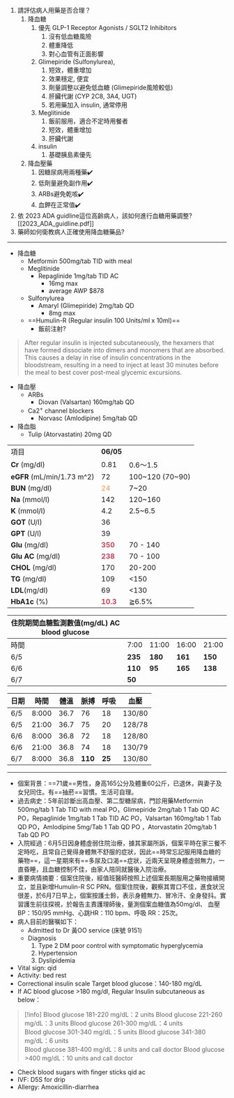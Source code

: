1. 請評估病人用藥是否合理？
	1. 降血糖
		1. 優先 GLP-1 Receptor Agonists / SGLT2 Inhibitors
			1. 沒有低血糖風險
			2. 體重降低
			3. 對心血管有正面影響
		2. Glimepiride (Sulfonylurea), 
			1. 短效，體重增加
			2. 效果穩定, 便宜
			3. 劑量調整以避免低血糖 (Glimepiride風險較低)
			4. 肝臟代謝 (CYP 2C8, 3A4, UGT)
			5. 若用藥加入 insulin, 通常停用
		3. Meglitinide
			1. 飯前服用，適合不定時用餐者
			2. 短效，體重增加
			3. 肝臟代謝
		4. insulin
			1. 基礎胰島素優先
	2. 降血壓藥
		1. 因糖尿病用兩種藥✔️
		2. 低劑量避免副作用✔️
		3. ARBs避免乾咳✔️
		4. 血鉀在正常值✔️
2. 依 2023 ADA guidline這位高齡病人，該如何進行血糖用藥調整?
[[2023_ADA_guidline.pdf]]
1. 藥師如何衛教病人正確使用降血糖藥品?
---

- 降血糖
	- Metformin 500mg/tab TID with meal
	- Meglitinide
		- Repaglinide 1mg/tab TID AC 
			- 16mg max
			- average AWP $878
	- Sulfonylurea
		- Amaryl  (Glimepiride) 2mg/tab QD 
			- 8mg max
	- ==Humulin-R (Regular insulin 100 Units/ml x 10ml)==
		- 飯前注射?
> After regular insulin is injected subcutaneously, the hexamers that have formed dissociate into dimers and monomers that are absorbed. This causes a delay in rise of insulin concentrations in the bloodstream, resulting in a need to inject at least 30 minutes before the meal to best cover post-meal glycemic excursions.
- 降血壓
	- ARBs
		- Diovan (Valsartan) 160mg/tab QD
	- Ca2<sup>+</sup> channel blockers
		- Norvasc (Amlodipine) 5mg/tab QD
- 降血脂
	- Tulip (Atorvastatin) 20mg QD


|                            |                                       |         |
| -------------------------- | ------------------------------------- | ------- |
| 項目                       | **06/05**                             |         |
| **Cr** (mg/dl)             | 0.81                                  |   0.6～1.5    |
| **eGFR** (mL/min/1.73 m^2) | 72                                    | 100~120 (70~90) |
| **BUN** (mg/dl)            | <font color="#f79646">24</font>       | 7~20    |
| **Na** (mmol/l)            | 142                                   |  120~160       |
| **K** (mmol/l)             | 4.2                                   | 2.5~6.5        |
| **GOT** (U/l)              | 36                                    |         |
| **GPT** (U/l)              | 39                                    |         |
| **Glu** (mg/dl)            | <font color="#d04255">**350**</font>  |  70 - 140       |
| **Glu AC** (mg/dl)         | <font color="#d04255">**238**</font>  |   70 - 100      |
| **CHOL** (mg/dl)           | 170                                   |  20-200        |
| **TG** (mg/dl)             | 109                                   |   <150      |
| **LDL**(mg/dl)             | 69                                    | <130        |
| **HbA1c** (%)              | <font color="#d04255">**10.3**</font> | ≧6.5%   |

| 住院期間血糖監測數值(mg/dL) AC blood glucose |         |         |         |         |
| ---------------------------------- | ------- | ------- | ------- | ------- |
| 時間                                 | 7:00    | 11:00   | 16:00   | 21:00   |
| 6/5                                | **235** | **180** | **161** | **150** |
| 6/6                                | **110** | **95**  | **165** | **138** |
| 6/7                                | **50**  |         |         |         |

| 日期  | 時間    | 體溫   | 脈搏      | 呼吸     | 血壓     |
| --- | ----- | ---- | ------- | ------ | ------ |
| 6/5 | 8:000 | 36.7 | 76      | 18     | 130/80 |
| 6/5 | 21:00 | 36.7 | 75      | 20     | 128/78 |
| 6/6 | 8:000 | 36.8 | 72      | 18     | 128/80 |
| 6/6 | 21:00 | 36.8 | 74      | 18     | 130/79 |
| 6/7 | 8:000 | 36.8 | **110** | **25** | 130/80 |

---
- 個案背景：==71歲==男性，身高165公分及體重60公斤，已退休，與妻子及女兒同住。有==抽菸==習慣。生活可自理。
- 過去病史：5年前診斷出高血壓、第二型糖尿病，門診用藥Metformin 500mg/tab 1 Tab TID with meal PO，Glimepiride 2mg/tab  1 Tab QD AC PO，Repaglinide 1mg/tab  1 Tab TID AC PO，Valsartan 160mg/tab 1 Tab  QD PO，Amlodipine 5mg/Tab 1 Tab  QD PO ，Atorvastatin 20mg/tab 1 Tab QD PO
- 入院經過：6月5日因身體虛弱住院治療，據其家屬所訴，個案平時在家三餐不定時吃，且常自己覺得身體無不舒服的症狀，因此==時常忘記服用降血糖的藥物==，這一星期來有==多尿及口渴==症狀，近兩天呈現身體虛弱無力，一直昏睡，且血糖控制不佳，由家人陪同就醫後入院治療。
- 重要病情摘要：個案住院後，經值班醫師按照上述個案長期服用之藥物接續開立，並且新增Humulin-R SC PRN。個案住院後，觀察其胃口不佳，進食狀況很差，於6月7日早上，個案按護士鈴，表示身體無力、冒冷汗、全身發抖。實習護生前往探視，於報告主責護理師後，量測個案血糖值為50mg/dl、 血壓 BP：150/95 mmHg、心跳HR：110 bpm、呼吸 RR：25次。
- 病人目前的醫嘱如下：
	- Admitted to Dr 黃OO service    (床號 9151)
	- Diagnosis   
		1. Type 2 DM poor control with symptomatic hyperglycemia        
		2. Hypertension
		3. Dyslipidemia
- Vital sign: qid         
- Activity: bed rest
- Correctional insulin scale Target blood glucose：140-180 mg/dL
- If AC blood glucose >180 mg/dl, Regular Insulin   subcutaneous as below：
> [!info]
Blood glucose 181-220 mg/dL：2 units 
Blood glucose 221-260 mg/dL：3 units
Blood glucose 261-300 mg/dL：4 units  
Blood glucose 301-340 mg/dL：5 units
Blood glucose 341-380 mg/dL：6 units  
Blood glucose 381-400 mg/dL：8 units and call doctor
Blood glucose >400 mg/dL：10 units and call doctor
- Check blood sugars with finger sticks qid ac  
- IVF: D5S for drip
- Allergy: Amoxicillin-diarrhea     

